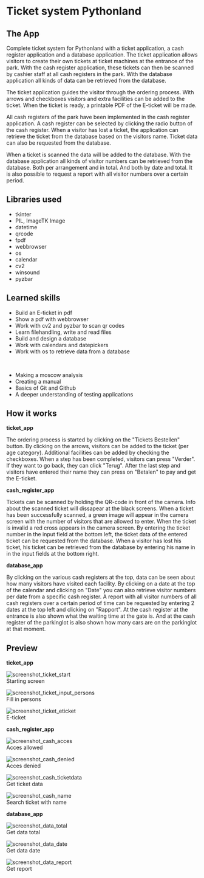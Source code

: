 # Ticket system Pythonland

## The App

Complete ticket system for Pythonland with a ticket application, a cash register application and a database application. The ticket application allows visitors to create their own tickets at ticket machines at the entrance of the park. With the cash register application, these tickets can then be scanned by cashier staff at all cash registers in the park. With the database application all kinds of data can be retrieved from the database.

The ticket application guides the visitor through the ordering process. With arrows and checkboxes visitors and extra facilities can be added to the ticket. When the ticket is ready, a printable PDF of the E-ticket will be made.

All cash registers of the park have been implemented in the cash register application. A cash register can be selected by clicking the radio button of the cash register. When a visitor has lost a ticket, the application can retrieve the ticket from the database based on the visitors name. Ticket data can also be requested from the database.

When a ticket is scanned the data will be added to the database. With the database application all kinds of visitor numbers can be retrieved from the database. Both per arrangement and in total. And both by date and total. It is also possible to request a report with all visitor numbers over a certain period.


## Libraries used

* tkinter               
* PIL, ImageTK Image
* datetime
* qrcode
* fpdf
* webbrowser
* os 
* calendar
* cv2
* winsound
* pyzbar


## Learned skills

* Build an E-ticket in pdf
* Show a pdf with webbrowser
* Work with cv2 and pyzbar to scan qr codes
* Learn filehandling, write and read files
* Build and design a database
* Work with calendars and datepickers
* Work with os to retrieve data from a database  

<br>

* Making a moscow analysis
* Creating a manual
* Basics of Git and Github
* A deeper understanding of testing applications


## How it works

**ticket_app**

The ordering process is started by clicking on the "Tickets Bestellen" button. By clicking on the arrows, visitors can be added to the ticket (per age category). Additional facilities can be added by checking the checkboxes. When a step has been completed, visitors can press "Verder". If they want to go back, they can click "Terug". After the last step and visitors have entered their name they can press on "Betalen" to pay and get the E-ticket.

**cash_register_app**

Tickets can be scanned by holding the QR-code in front of the camera. Info about the scanned ticket will dissapear at the black screens. When a ticket has been successfully scanned, a green image will appear in the camera screen with the number of visitors that are allowed to enter. When the ticket is invalid a red cross appears in the camera screen. By entering the ticket number in the input field at the bottom left, the ticket data of the entered ticket can be requested from the database. When a visitor has lost his ticket, his ticket can be retrieved from the database by entering his name in in the input fields at the bottom right. 

**database_app**

By clicking on the various cash registers at the top, data can be seen about how many visitors have visited each facility. By clicking on a date at the top of the calendar and clicking on "Date" you can also retrieve visitor numbers per date from a specific cash register. A report with all visitor numbers of all cash registers over a certain period of time can be requested by entering 2 dates at the top left and clicking on "Rapport". At the cash register at the entrance is also shown what the waiting time at the gate is. And at the cash register of the parkinglot is also shown how many cars are on the parkinglot at that moment. 


## Preview

**ticket_app**

![screenshot_ticket_start](Showcase/screenshot_ticket_start.png?raw=true "Starting screen")<br>
Starting screen

![screenshot_ticket_input_persons](Showcase/screenshot_ticket_input_persons.png?raw=true "Fill in persons")<br>
Fill in persons

![screenshot_ticket_eticket](Showcase/screenshot_ticket_eticket.png?raw=true "E-ticket")<br>
E-ticket

**cash_register_app**

![screenshot_cash_acces](Showcase/screenshot_cash_acces.png?raw=true "Acces allowed")<br>
Acces allowed

![screenshot_cash_denied](Showcase/screenshot_cash_denied.png?raw=true "Acces denied")<br>
Acces denied

![screenshot_cash_ticketdata](Showcase/screenshot_cash_ticketdata.png?raw=true "Get ticket data")<br>
Get ticket data

![screenshot_cash_name](Showcase/screenshot_cash_name.png?raw=true "Search ticket with name")<br>
Search ticket with name

**database_app**

![screenshot_data_total](Showcase/screenshot_data_total.png?raw=true "Get data total")<br>
Get data total

![screenshot_data_date](Showcase/screenshot_data_date.png?raw=true "Get data date")<br>
Get data date

![screenshot_data_report](Showcase/screenshot_data_report.png?raw=true "Get report")<br>
Get report
